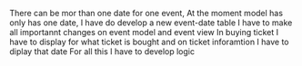 There can be mor than one date for one event,
At the moment model has only has one date,
    I have do develop a new event-date table
    I have to make all importannt changes on event model and event view
    In buying ticket I have to display for what ticket is bought and on ticket inforamtion I have to diplay that date
    For all this I have to develop logic